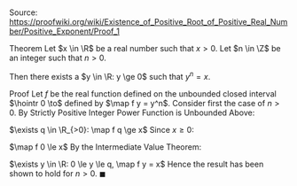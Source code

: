 # 

Source: https://proofwiki.org/wiki/Existence_of_Positive_Root_of_Positive_Real_Number/Positive_Exponent/Proof_1

Theorem
Let $x \in \R$ be a real number such that $x > 0$.
Let $n \in \Z$ be an integer such that $n > 0$.

Then there exists a $y \in \R: y \ge 0$ such that $y^n = x$.


Proof
Let $f$ be the real function defined on the unbounded closed interval $\hointr 0 \to$ defined by $\map f y = y^n$.
Consider first the case of $n > 0$.
By Strictly Positive Integer Power Function is Unbounded Above:

$\exists q \in \R_{>0}: \map f q \ge x$
Since $x \ge 0$:

$\map f 0 \le x$
By the Intermediate Value Theorem:

$\exists y \in \R: 0 \le y \le q, \map f y = x$
Hence the result has been shown to hold for $n > 0$.
$\blacksquare$





